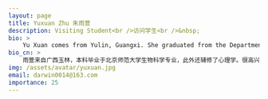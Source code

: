 ```yaml
---
layout: page
title: Yuxuan Zhu 朱雨萱
description: Visiting Student<br />访问学生<br />&nbsp;
bio: >
    Yu Xuan comes from Yulin, Guangxi. She graduated from the Department of Biological Sciences at Beijing Normal University with a bachelor's degree. In addition, she also studied psychology as a minor. She is very happy to join the COmics family and embark on the next stage of exploration and learning. Although she thinks slowly, she has a lot of things she wants to try and doesn't want to miss out on. In her free time, in addition to playing video games, she is also learning ukulele, digital painting creation, and Korean. She is not very good at sports, but likes to join in the fun. She played baseball for three years during her undergraduate studies. She is a slow burner when it comes to personality and hopes to get along well with everyone and make progress together :p
bio_cn: >
    雨萱来自广西玉林，本科毕业于北京师范大学生物科学专业，此外还辅修了心理学。很高兴能加入COmics大家庭，进行下一阶段的探索与学习。虽然脑子转得慢，但有很多想尝试的事情，不想错过。空闲时间除了打游戏，还在学习尤克里里、板绘创作和韩语。不太擅长运动，但是喜欢凑热闹，本科打了三年的垒球。性格比较慢热，希望以后能和大家好好相处，一起进步:p
img: /assets/avatar/yuxuan.jpg
email: darwin0014@163.com
importance: 25
---
```


